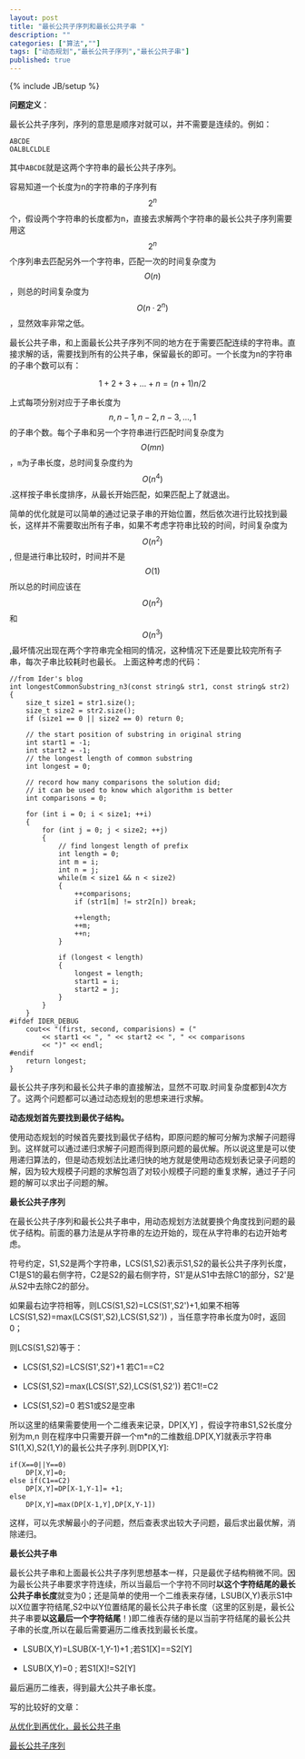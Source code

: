 ```yaml
---
layout: post
title: "最长公共子序列和最长公共子串 "
description: ""
categories: ["算法",""]
tags: ["动态规划","最长公共子序列","最长公共子串"]
published: true
---
```

{% include JB/setup %}

**问题定义**：

最长公共子序列，序列的意思是顺序对就可以，并不需要是连续的。例如：

    ABCDE
    OALBLCLDLE

其中`ABCDE`就是这两个字符串的最长公共子序列。

容易知道一个长度为n的字符串的子序列有$$2^n$$个，假设两个字符串的长度都为n，直接去求解两个字符串的最长公共子序列需要用这$$2^n$$个序列串去匹配另外一个字符串，匹配一次的时间复杂度为$$O(n)$$，则总的时间复杂度为$$O(n·2^n)$$ ，显然效率非常之低。

最长公共子串，和上面最长公共子序列不同的地方在于需要匹配连续的字符串。直接求解的话，需要找到所有的公共子串，保留最长的即可。一个长度为n的字符串的子串个数可以有：

$$1+2+3+...+n=(n+1)n/2$$

上式每项分别对应于子串长度为$$n,n-1,n-2,n-3,...,1$$的子串个数。每个子串和另一个字符串进行匹配时间复杂度为$$O(mn)$$，`m`为子串长度，总时间复杂度约为$$O(n^4)$$.这样按子串长度排序，从最长开始匹配，如果匹配上了就退出。

简单的优化就是可以简单的通过记录子串的开始位置，然后依次进行比较找到最长，这样并不需要取出所有子串，如果不考虑字符串比较的时间，时间复杂度为$$O(n^2)$$, 但是进行串比较时，时间并不是$$O(1)$$所以总的时间应该在$$O(n^2)$$和$$O(n^3)$$ ,最坏情况出现在两个字符串完全相同的情况，这种情况下还是要比较完所有子串，每次子串比较耗时也最长。
上面这种考虑的代码：

    //from Ider's blog
    int longestCommonSubstring_n3(const string& str1, const string& str2)
    {   
        size_t size1 = str1.size();
        size_t size2 = str2.size();
        if (size1 == 0 || size2 == 0) return 0;
     
        // the start position of substring in original string
        int start1 = -1;
        int start2 = -1;
        // the longest length of common substring 
        int longest = 0; 
     
        // record how many comparisons the solution did;
        // it can be used to know which algorithm is better
        int comparisons = 0;
     
        for (int i = 0; i < size1; ++i)
        {
            for (int j = 0; j < size2; ++j)
            {
                // find longest length of prefix 
                int length = 0;
                int m = i;
                int n = j;
                while(m < size1 && n < size2)
                {
                    ++comparisons;
                    if (str1[m] != str2[n]) break;
     
                    ++length;
                    ++m;
                    ++n;
                }
     
                if (longest < length)
                {
                    longest = length;
                    start1 = i;
                    start2 = j;
                }
            }
        }
    #ifdef IDER_DEBUG
        cout<< "(first, second, comparisions) = (" 
            << start1 << ", " << start2 << ", " << comparisons 
            << ")" << endl;
    #endif
        return longest;
    }


最长公共子序列和最长公共子串的直接解法，显然不可取.时间复杂度都到4次方了。这两个问题都可以通过动态规划的思想来进行求解。

**动态规划首先要找到最优子结构。**

使用动态规划的时候首先要找到最优子结构，即原问题的解可分解为求解子问题得到。这样就可以通过递归求解子问题而得到原问题的最优解。所以说这里是可以使用递归算法的，但是动态规划法比递归快的地方就是使用动态规划表记录子问题的解，因为较大规模子问题的求解包涵了对较小规模子问题的重复求解，通过子子问题的解可以求出子问题的解。

**最长公共子序列**

在最长公共子序列和最长公共子串中，用动态规划方法就要换个角度找到问题的最优子结构。前面的暴力法是从字符串的左边开始的，现在从字符串的右边开始考虑。

符号约定，S1,S2是两个字符串，LCS(S1,S2)表示S1,S2的最长公共子序列长度，C1是S1的最右侧字符，C2是S2的最右侧字符，S1'是从S1中去除C1的部分，S2'是从S2中去除C2的部分。

如果最右边字符相等，则LCS(S1,S2)=LCS(S1',S2')+1,如果不相等 LCS(S1,S2)=max(LCS(S1',S2),LCS(S1,S2')) ，当任意字符串长度为0时，返回0；

则LCS(S1,S2)等于：
    
 - LCS(S1,S2)=LCS(S1',S2')+1  若C1==C2
 
 - LCS(S1,S2)=max(LCS(S1',S2),LCS(S1,S2')) 若C1!=C2
 
 - LCS(S1,S2)=0 若S1或S2是空串

所以这里的结果需要使用一个二维表来记录，DP[X,Y] ，假设字符串S1,S2长度分别为m,n 则在程序中只需要开辟一个m*n的二维数组.DP[X,Y]就表示字符串S1(1,X),S2(1,Y)的最长公共子序列.则DP[X,Y]:

    if(X==0||Y==0)
        DP[X,Y]=0;
    else if(C1==C2)
        DP[X,Y]=DP[X-1,Y-1]= +1;
    else
        DP[X,Y]=max(DP[X-1,Y],DP[X,Y-1])

这样，可以先求解最小的子问题，然后查表求出较大子问题，最后求出最优解，消除递归。

**最长公共子串**

最长公共子串和上面最长公共子序列思想基本一样，只是最优子结构稍微不同。因为最长公共子串要求字符连续，所以当最后一个字符不同时**以这个字符结尾的最长公共子串长度**就变为0；还是简单的使用一个二维表来存储，LSUB(X,Y)表示S1中以X位置字符结尾,S2中以Y位置结尾的最长公共子串长度（这里的区别是，最长公共子串要**以这最后一个字符结尾**！)即二维表存储的是以当前字符结尾的最长公共子串的长度,所以在最后需要遍历二维表找到最长长度。

 - LSUB(X,Y)=LSUB(X-1,Y-1)+1 ;若S1[X]==S2[Y]

 - LSUB(X,Y)=0       ; 若S1[X]!=S2[Y]

最后遍历二维表，得到最大公共子串长度。



写的比较好的文章：

[从优化到再优化，最长公共子串][1]

[最长公共子序列][2]


  [1]: http://blog.iderzheng.com/longest-common-substring-problem-optimization/
  [2]: http://www.cnblogs.com/huangxincheng/archive/2012/11/11/2764625.html